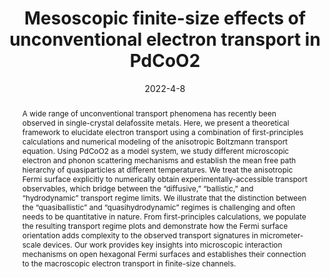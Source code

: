 ---
title: Mesoscopic finite-size effects of unconventional electron transport in PdCoO2
date: 2022-4-8
publishDate: 2022-04-08T15:03:05Z
authors: ["Georgios Varnavides", "Yaxian Wang", "Philip J. W. Moll", "Polina Anikeeva", "Prineha Narang"]
publication_types: ["2"]
featured: false
publication: "*Physical Review Materials*"

doi: "https://doi.org/10.1103/PhysRevMaterials.6.045002"
abstract: "A wide range of unconventional transport phenomena has recently been observed in single-crystal delafossite metals. Here, we present a theoretical framework to elucidate electron transport using a combination of first-principles calculations and numerical modeling of the anisotropic Boltzmann transport equation. Using PdCoO2 as a model system, we study different microscopic electron and phonon scattering mechanisms and establish the mean free path hierarchy of quasiparticles at different temperatures. We treat the anisotropic Fermi surface explicitly to numerically obtain experimentally-accessible transport observables, which bridge between the “diffusive,” “ballistic,” and “hydrodynamic” transport regime limits. We illustrate that the distinction between the “quasiballistic” and “quasihydrodynamic” regimes is challenging and often needs to be quantitative in nature. From first-principles calculations, we populate the resulting transport regime plots and demonstrate how the Fermi surface orientation adds complexity to the observed transport signatures in micrometer-scale devices. Our work provides key insights into microscopic interaction mechanisms on open hexagonal Fermi surfaces and establishes their connection to the macroscopic electron transport in finite-size channels."

---